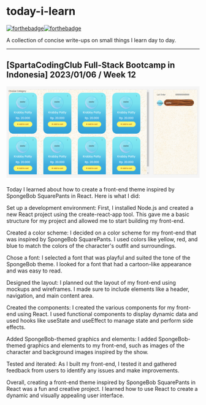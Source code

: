 # today-i-learn

[![forthebadge](https://forthebadge.com/images/badges/built-with-love.svg)](https://wajahatkarim.com)[![forthebadge](https://forthebadge.com/images/badges/makes-people-smile.svg)](https://wajahatkarim.com)

A collection of concise write-ups on small things I learn day to day.

---

## [SpartaCodingClub Full-Stack Bootcamp in Indonesia] 2023/01/06 / Week 12

![image](/images/58.png)

Today I learned about how to create a front-end theme inspired by SpongeBob SquarePants in React. Here is what I did:

Set up a development environment: First, I installed Node.js and created a new React project using the create-react-app tool. This gave me a basic structure for my project and allowed me to start building my front-end.

Created a color scheme: I decided on a color scheme for my front-end that was inspired by SpongeBob SquarePants. I used colors like yellow, red, and blue to match the colors of the character's outfit and surroundings.

Chose a font: I selected a font that was playful and suited the tone of the SpongeBob theme. I looked for a font that had a cartoon-like appearance and was easy to read.

Designed the layout: I planned out the layout of my front-end using mockups and wireframes. I made sure to include elements like a header, navigation, and main content area.

Created the components: I created the various components for my front-end using React. I used functional components to display dynamic data and used hooks like useState and useEffect to manage state and perform side effects.

Added SpongeBob-themed graphics and elements: I added SpongeBob-themed graphics and elements to my front-end, such as images of the character and background images inspired by the show.

Tested and iterated: As I built my front-end, I tested it and gathered feedback from users to identify any issues and make improvements.

Overall, creating a front-end theme inspired by SpongeBob SquarePants in React was a fun and creative project. I learned how to use React to create a dynamic and visually appealing user interface.
